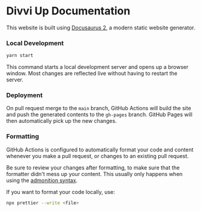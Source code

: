 # Divvi Up Documentation

This website is built using [Docusaurus 2](https://docusaurus.io/), a modern
static website generator.

### Local Development

```bash
yarn start
```

This command starts a local development server and opens up a browser window.
Most changes are reflected live without having to restart the server.

### Deployment

On pull request merge to the `main` branch, GitHub Actions will build the site
and push the generated contents to the `gh-pages` branch. GitHub Pages will then
automatically pick up the new changes.

### Formatting

GitHub Actions is configured to automatically format your code and content
whenever you make a pull request, or changes to an existing pull request.

Be sure to review your changes after formatting, to make sure that the formatter
didn't mess up your content. This usually only happens when using the
[admonition syntax](https://docusaurus.io/docs/markdown-features/admonitions#usage-with-prettier).

If you want to format your code locally, use:

```bash
npx prettier --write <file>
```
